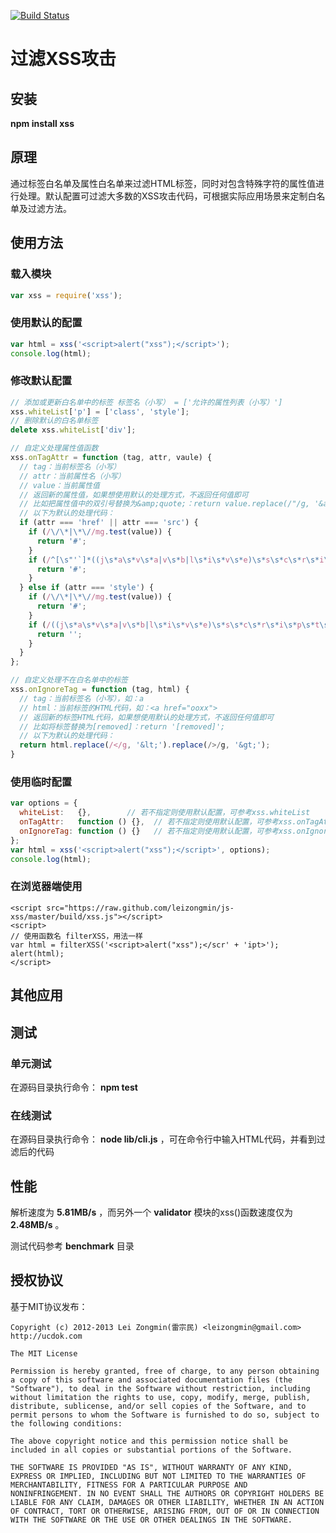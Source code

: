 [![Build Status](https://secure.travis-ci.org/leizongmin/js-xss.png?branch=master)](http://travis-ci.org/leizongmin/js-xss)

过滤XSS攻击
======

## 安装

**npm install xss**


## 原理

通过标签白名单及属性白名单来过滤HTML标签，同时对包含特殊字符的属性值进行处理。默认配置可过滤大多数的XSS攻击代码，可根据实际应用场景来定制白名单及过滤方法。


## 使用方法

### 载入模块

```javascript
var xss = require('xss');
```

### 使用默认的配置

```javascript
var html = xss('<script>alert("xss");</script>');
console.log(html);
```

### 修改默认配置

```javascript
// 添加或更新白名单中的标签 标签名（小写） = ['允许的属性列表（小写）']
xss.whiteList['p'] = ['class', 'style'];
// 删除默认的白名单标签
delete xss.whiteList['div'];

// 自定义处理属性值函数
xss.onTagAttr = function (tag, attr, vaule) {
  // tag：当前标签名（小写）
  // attr：当前属性名（小写）
  // value：当前属性值
  // 返回新的属性值，如果想使用默认的处理方式，不返回任何值即可
  // 比如把属性值中的双引号替换为&amp;quote;：return value.replace(/"/g, '&amp;quote;');
  // 以下为默认的处理代码：
  if (attr === 'href' || attr === 'src') {
    if (/\/\*|\*\//mg.test(value)) {
      return '#';
    }
    if (/^[\s"'`]*((j\s*a\s*v\s*a|v\s*b|l\s*i\s*v\s*e)\s*s\s*c\s*r\s*i\s*p\s*t\s*|m\s*o\s*c\s*h\s*a):/ig.test(value)) {
      return '#';
    }
  } else if (attr === 'style') {
    if (/\/\*|\*\//mg.test(value)) {
      return '#';
    }
    if (/((j\s*a\s*v\s*a|v\s*b|l\s*i\s*v\s*e)\s*s\s*c\s*r\s*i\s*p\s*t\s*|m\s*o\s*c\s*h\s*a):/ig.test(value)) {
      return '';
    }
  }
};

// 自定义处理不在白名单中的标签
xss.onIgnoreTag = function (tag, html) {
  // tag：当前标签名（小写），如：a
  // html：当前标签的HTML代码，如：<a href="ooxx">
  // 返回新的标签HTML代码，如果想使用默认的处理方式，不返回任何值即可
  // 比如将标签替换为[removed]：return '[removed]';
  // 以下为默认的处理代码：
  return html.replace(/</g, '&lt;').replace(/>/g, '&gt;');
}
```

### 使用临时配置

```javascript
var options = {
  whiteList:   {},        // 若不指定则使用默认配置，可参考xss.whiteList
  onTagAttr:   function () {},  // 若不指定则使用默认配置，可参考xss.onTagAttr
  onIgnoreTag: function () {}   // 若不指定则使用默认配置，可参考xss.onIgnoreTag
};
var html = xss('<script>alert("xss");</script>', options);
console.log(html);
```

### 在浏览器端使用

```
<script src="https://raw.github.com/leizongmin/js-xss/master/build/xss.js"></script>
<script>
// 使用函数名 filterXSS，用法一样
var html = filterXSS('<script>alert("xss");</scr' + 'ipt>');
alert(html);
</script>
```


## 其他应用


## 测试

### 单元测试

在源码目录执行命令： **npm test**

### 在线测试

在源码目录执行命令： **node lib/cli.js** ，可在命令行中输入HTML代码，并看到过滤后的代码


## 性能

解析速度为 **5.81MB/s** ，而另外一个 **validator** 模块的xss()函数速度仅为 **2.48MB/s** 。

测试代码参考 **benchmark** 目录


## 授权协议

基于MIT协议发布：

```
Copyright (c) 2012-2013 Lei Zongmin(雷宗民) <leizongmin@gmail.com>
http://ucdok.com

The MIT License

Permission is hereby granted, free of charge, to any person obtaining
a copy of this software and associated documentation files (the
"Software"), to deal in the Software without restriction, including
without limitation the rights to use, copy, modify, merge, publish,
distribute, sublicense, and/or sell copies of the Software, and to
permit persons to whom the Software is furnished to do so, subject to
the following conditions:

The above copyright notice and this permission notice shall be
included in all copies or substantial portions of the Software.

THE SOFTWARE IS PROVIDED "AS IS", WITHOUT WARRANTY OF ANY KIND,
EXPRESS OR IMPLIED, INCLUDING BUT NOT LIMITED TO THE WARRANTIES OF
MERCHANTABILITY, FITNESS FOR A PARTICULAR PURPOSE AND
NONINFRINGEMENT. IN NO EVENT SHALL THE AUTHORS OR COPYRIGHT HOLDERS BE
LIABLE FOR ANY CLAIM, DAMAGES OR OTHER LIABILITY, WHETHER IN AN ACTION
OF CONTRACT, TORT OR OTHERWISE, ARISING FROM, OUT OF OR IN CONNECTION
WITH THE SOFTWARE OR THE USE OR OTHER DEALINGS IN THE SOFTWARE.
```